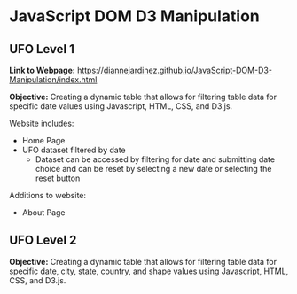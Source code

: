 
# JavaScript DOM D3 Manipulation
## UFO Level 1
**Link to Webpage:** https://diannejardinez.github.io/JavaScript-DOM-D3-Manipulation/index.html


**Objective:** Creating a dynamic table that allows for filtering table data for specific date values using Javascript, HTML, CSS, and D3.js.

Website includes:
- Home Page
- UFO dataset filtered by date
    - Dataset can be accessed by filtering for date and submitting date choice and can be reset by selecting a new date or selecting the reset button

Additions to website:
- About Page

## UFO Level 2
**Objective:** Creating a dynamic table that allows for filtering table data for specific date, city, state, country, and shape values using Javascript, HTML, CSS, and D3.js.